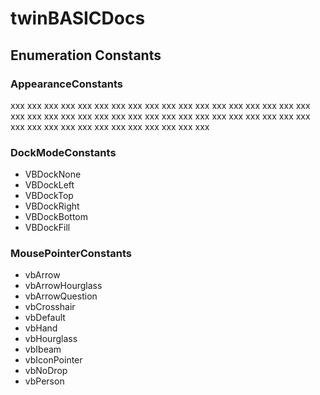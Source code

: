 # twinBASICDocs
## Enumeration Constants
### AppearanceConstants
xxx
xxx
xxx
xxx
xxx
xxx
xxx
xxx
xxx
xxx
xxx
xxx
xxx
xxx
xxx
xxx
xxx
xxx
xxx
xxx
xxx
xxx
xxx
xxx
xxx
xxx
xxx
xxx
xxx
xxx
xxx
xxx
xxx
xxx
xxx
xxx
xxx
xxx
xxx
xxx
xxx
xxx
xxx
xxx
xxx
xxx
xxx
xxx
### <a id="dockmodeconstants"></a>DockModeConstants
- VBDockNone
- VBDockLeft
- VBDockTop
- VBDockRight
- VBDockBottom
- VBDockFill
### <a id="mousepointerconstants"></a>MousePointerConstants
- vbArrow
- vbArrowHourglass
- vbArrowQuestion
- vbCrosshair
- vbDefault
- vbHand
- vbHourglass
- vbIbeam
- vbIconPointer
- vbNoDrop
- vbPerson

